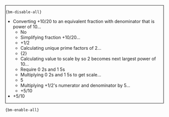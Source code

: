 <div style="border:1px solid black;">

`{bm-disable-all}`

 * Converting +10/20 to an equivalent fraction with denominator that is power of 10...
   * No
   * Simplifying fraction +10/20...
   * +1/2
   * Calculating unique prime factors of 2...
   * {2}
   * Calculating value to scale by so 2 becomes next largest power of 10...
   * Require 0 2s and 1 5s
   * Multiplying 0 2s and 1 5s to get scale...
   * 5
   * Multiplying +1/2's numerator and denominator by 5...
   * +5/10
 * +5/10
</div>

`{bm-enable-all}`

